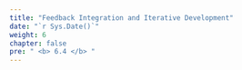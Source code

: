 ```yaml
---
title: "Feedback Integration and Iterative Development"
date: "`r Sys.Date()`"
weight: 6
chapter: false
pre: " <b> 6.4 </b> "
---
```

